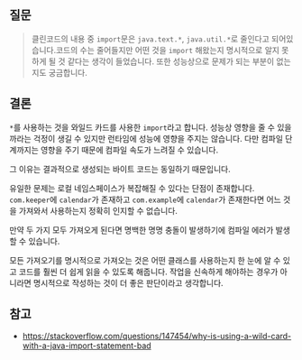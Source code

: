## 질문

> 클린코드의 내용 중 `import`문은 `java.text.*`, `java.util.*`로 줄인다고 되어있습니다.코드의 수는 줄어들지만 어떤 것을 `import` 해왔는지 명시적으로 알지 못하게 될 것 같다는 생각이 들었습니다. 또한 성능상으로 문제가 되는 부분이 없는지도 궁금합니다.

## 결론

`*`를 사용하는 것을 와일드 카드를 사용한 `import`라고 합니다. 성능상 영향을 줄 수 있을까라는 걱정이 생길 수 있지만 런타임에 성능에 영향을 주지는 않습니다. 다만 컴파일 단계까지는 영향을 주기 때문에 컴파일 속도가 느려질 수 있습니다.

그 이유는 결과적으로 생성되는 바이트 코드는 동일하기 때문입니다.

유일한 문제는 로컬 네임스페이스가 복잡해질 수 있다는 단점이 존재합니다. `com.keeper`에 `calendar`가 존재하고 `com.example`에 `calendar`가 존재한다면 어느 것을 가져와서 사용하는지 정확히 인지할 수 없습니다.

만약 두 가지 모두 가져오게 된다면 명백한 명명 충돌이 발생하기에 컴파일 에러가 발생할 수 있습니다.

모든 가져오기를 명시적으로 가져오는 것은 어떤 클래스를 사용하는지 한 눈에 알 수 있고 코드를 훨씬 더 쉽게 읽을 수 있도록 해줍니다. 작업을 신속하게 해야하는 경우가 아니라면 명시적으로 작성하는 것이 더 좋은 판단이라고 생각합니다.

## 참고

- https://stackoverflow.com/questions/147454/why-is-using-a-wild-card-with-a-java-import-statement-bad
